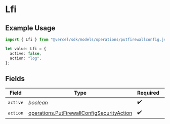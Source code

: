 # Lfi

## Example Usage

```typescript
import { Lfi } from "@vercel/sdk/models/operations/putfirewallconfig.js";

let value: Lfi = {
  active: false,
  action: "log",
};
```

## Fields

| Field                                                                                                    | Type                                                                                                     | Required                                                                                                 | Description                                                                                              |
| -------------------------------------------------------------------------------------------------------- | -------------------------------------------------------------------------------------------------------- | -------------------------------------------------------------------------------------------------------- | -------------------------------------------------------------------------------------------------------- |
| `active`                                                                                                 | *boolean*                                                                                                | :heavy_check_mark:                                                                                       | N/A                                                                                                      |
| `action`                                                                                                 | [operations.PutFirewallConfigSecurityAction](../../models/operations/putfirewallconfigsecurityaction.md) | :heavy_check_mark:                                                                                       | N/A                                                                                                      |